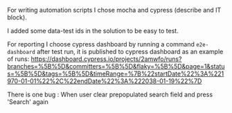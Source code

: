 For writing automation scripts I chose mocha and cypress (describe and IT block).

I added some data-test ids in the solution to be easy to test.

For reporting I choose cypress dashboard by running a command `e2e-dashboard` after test run, it is published to cypress dashboard as an example of runs: 
https://dashboard.cypress.io/projects/2amwfo/runs?branches=%5B%5D&committers=%5B%5D&flaky=%5B%5D&page=1&status=%5B%5D&tags=%5B%5D&timeRange=%7B%22startDate%22%3A%221970-01-01%22%2C%22endDate%22%3A%222038-01-19%22%7D

There is one bug :
When user clear prepopulated search field and press 'Search' again

